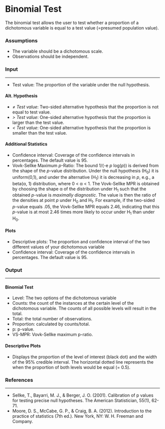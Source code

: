 Binomial Test
====
The binomial test allows the user to test whether a proportion of a dichotomous variable is equal to a test value (=presumed population value).

### Assumptions
- The variable should be a dichotomous scale.
- Observations should be independent.

### Input 
----
- Test value: The proportion of the variable under the null hypothesis.

#### Alt. Hypothesis
- *&ne; Test value*: Two-sided alternative hypothesis that the proportion is not equal to test value.
- *&gt; Test value*: One-sided alternative hypothesis that the proportion is larger than the test value.
- *&lt; Test value*: One-sided alternative hypothesis that the proportion is smaller than the test value.

#### Additional Statistics
- Confidence interval: Coverage of the confidence intervals in percentages. The default value is 95.
- Vovk-Sellke Maximum *p*-Ratio: The bound 1/(-e *p* log(*p*)) is derived from the shape of the *p*-value distribution. Under the null hypothesis (H<sub>0</sub>) it is uniform(0,1), and under the alternative (H<sub>1</sub>) it is decreasing in *p*, e.g., a beta(&#945;, 1) distribution, where 0 < &#945; < 1. The Vovk-Sellke MPR is obtained by choosing the shape &#945; of the distribution under H<sub>1</sub> such that the obtained *p*-value is *maximally diagnostic*. The value is then the ratio of the densities at point *p* under H<sub>0</sub> and H<sub>1</sub>.
For example, if the two-sided *p*-value equals .05, the Vovk-Sellke MPR equals 2.46, indicating that this *p*-value is at most 2.46 times more likely to occur under H<sub>1</sub> than under H<sub>0</sub>.

#### Plots
- Descriptive plots: The proportion and confidence interval of the two different values of your dichotomous variable
- Confidence interval: Coverage of the confidence intervals in percentages. The default value is 95.

### Output
-----------
#### Binomial Test
- Level: The two options of the dichotomous variable
- Counts: the count of the instances at the certain level of the dichotomous variable. The counts of all possible levels will result in the total.
- Total: the total number of observations.
- Proportion: calculated by counts/total.
- p: p-value.
- VS-MPR: Vovk-Sellke maximum p-ratio.

#### Descriptive Plots
- Displays the proportion of the level of interest (black dot) and the width of the 95% credible interval. The horizontal dotted line represents the when the proportion of both levels would be equal (= 0.5).

### References
---
- Sellke, T., Bayarri, M. J., & Berger, J. O. (2001). Calibration of p values for testing precise null hypotheses. The American Statistician, 55(1), 62-71.
- Moore, D. S., McCabe, G. P., & Craig, B. A. (2012). Introduction to the practice of statistics (7th ed.). New York, NY: W. H. Freeman and Company.
